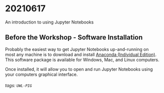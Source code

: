 # 20210617
An introduction to using Jupyter Notebooks

## Before the Workshop - Software Installation 
Probably the easiest way to get Jupyter Notebooks up-and-running on most any machine is to download and install [Anaconda (Individual Edition)](https://www.anaconda.com/products/individual). This software package is available for Windows, Mac, and Linux computers.

Once installed, it will allow you to open and run Jupyter Notebooks using your computers graphical interface.


###### tags: `UWL-PIG`
